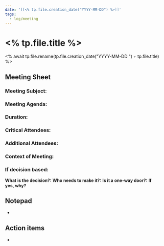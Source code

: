 ```yaml
---
date: '[[<% tp.file.creation_date("YYYY-MM-DD") %>]]'
tags:
  - log/meeting
---
```

# <% tp.file.title %>

<% await tp.file.rename(tp.file.creation_date("YYYY-MM-DD ") + tp.file.title) %>

## Meeting Sheet
### Meeting Subject:

### Meeting Agenda:

### Duration:

### Critical Attendees:

### Additional Attendees:

### Context of Meeting:

### If decision based:
**What is the decision?:** 
**Who needs to make it?:** 
**Is it a one-way door?:** 
**If yes, why?** 


## Notepad
- 



## Action items
- 




